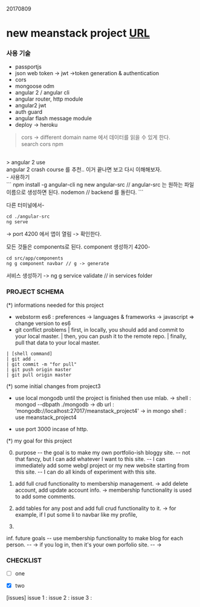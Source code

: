 
20170809

new meanstack project
[URL](pseudocoder.rocks)
=============================

### 사용 기술

- passportjs<br>
- json web token -> jwt ->token generation & authentication<br>
- cors<br>
- mongoose odm<br>
- angular 2 / angular cli<br>
- angular router, http module<br>
- angular2 jwt<br>
- auth guard<br>
- angular flash message module<br>
- deploy -> heroku<br>

> cors -> different domain name 에서 데이터를 읽을 수 있게 한다.<br>
  search cors npm<br>
  <br>
> angular 2 use<br>
  angular 2 crash course 를 추천.. 이거 끝나면 보고 다시 이해해보자.<br>
    - 사용하기<br>
    ```
    npm install -g angular-cli
    ng new angular-src // angular-src 는 원하는 파일이름으로 생성하면 된다.
    nodemon // backend 를 돌린다.
    ```

다른 터미널에서-

```
cd ./angular-src
ng serve
```
-> port 4200 에서 앱이 열림 -> 확인한다.

모든 것들은 components로 된다.
component 생성하기
4200-
```
cd src/app/components
ng g component navbar // g -> generate
```

서비스 생성하기 -> ng g service validate // in services folder

### PROJECT SCHEMA

(*) informations needed for this project
- webstorm es6 : preferences -> languages & frameworks -> javascript => change version to es6
- git conflict problems
| first, in locally, you should add and commit to your local master.
| then, you can push it to the remote repo.
| finally, pull that data to your local master.
```
| [shell command] 
| git add .
| git commit -m "for pull"
| git push origin master
| git pull origin master
```

(*) some initial changes from project3
- use local mongodb until the project is finished then use mlab.
-> shell : mongod --dbpath ./mongodb
-> db url : 'mongodb://localhost:27017/meanstack_project4'
-> in mongo shell : use meanstack_project4

- use port 3000 incase of http.

(*) my goal for this project

0. purpose
-- the goal is to make my own portfolio-ish bloggy site.
-- not that fancy, but I can add whatever I want to this site.
-- I can immediately add some webgl project or my new website starting from this site.
-- I can do all kinds of experiment with this site.

1. add full crud functionality to membership management.
-> add delete account, add update account info.
-> membership functionality is used to add some comments.

2. add tables for any post and add full crud functionality to it.
-> for example, if I put some li to navbar like my profile,

3.



inf. future goals
-- use membership functionality to make blog for each person.
-- -> if you log in, then it's your own porfolio site.
-- -> 

### CHECKLIST

- [ ] one
- [X] two



[issues]
issue 1 :
issue 2 : 
issue 3 :
